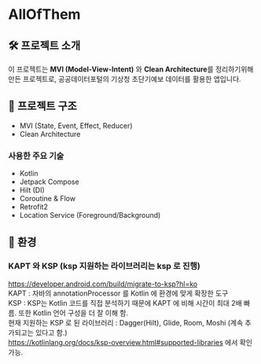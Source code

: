 # AllOfThem

## 🛠️ 프로젝트 소개
이 프로젝트는 **MVI (Model-View-Intent)** 와 **Clean Architecture**를 정리하기위해 만든 프로젝트로,
공공데이터포털의 기상청 초단기예보 데이터를 활용한 앱입니다.


## 📐 프로젝트 구조
- MVI (State, Event, Effect, Reducer)
- Clean Architecture


### 사용한 주요 기술
- Kotlin
- Jetpack Compose
- Hilt (DI)
- Coroutine & Flow
- Retrofit2
- Location Service (Foreground/Background)



## 🧩 환경
### KAPT 와 KSP (ksp 지원하는 라이브러리는 ksp 로 진행)
https://developer.android.com/build/migrate-to-ksp?hl=ko
</br>
KAPT : 자바의 annotationProcessor 를 Kotlin 에 환경에 맞게 확장한 도구
</br>
KSP : KSP는 Kotlin 코드를 직접 분석하기 때문에 KAPT 에 비해 시간이 최대 2배 빠름. 또한 Kotlin 언어 구성을 더 잘 이해 함.
</br>
현재 지원하는 KSP 로 된 라이브러리 : Dagger(Hilt), Glide, Room, Moshi (계속 추가되고는 있다고 함.)
</br>
https://kotlinlang.org/docs/ksp-overview.html#supported-libraries 에서 확인가능.
</br>
